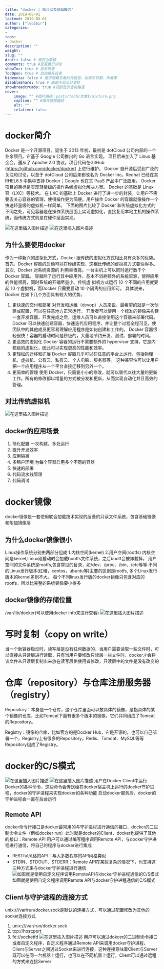 ```yaml
---
title: "docker | 简介以及基础概念" 
date: 2019-08-01
lastmod: 2019-08-01
author: ["lvbibir"] 
categories: 
- 
tags: 
- docker
description: "" 
weight: 
slug: ""
draft: false # 是否为草稿
comments: true #是否展示评论
showToc: true # 显示目录
TocOpen: true # 自动展开目录
hidemeta: false # 是否隐藏文章的元信息，如发布日期、作者等
disableShare: true # 底部不显示分享栏
showbreadcrumbs: true #顶部显示当前路径
cover:
    image: "" #图片路径：posts/tech/文章1/picture.png
    caption: "" #图片底部描述
    alt: ""
    relative: false
---
```


# docker简介

Docker 是一个开源项目，诞生于 2013 年初，最初是 dotCloud 公司内部的一个业余项目。它基于 Google 公司推出的 Go 语言实现。 项目后来加入了 Linux 基金会，遵从了 Apache 2.0 协议，项目代码在GitHub (https://github.com/docker/docker) 上进行维护。 
Docker 自开源后受到广泛的关注和讨论，以至于 dotCloud 公司后来都改名为 Docker Inc。Redhat 已经在其RHEL6.5 中集中支持 Docker；Google 也在其 PaaS 产品中广泛应用。 
Docker 项目的目标是实现轻量级的操作系统虚拟化解决方案。 Docker 的基础是 Linux 容（LXC）等技术。 
在 LXC 的基础上 Docker 进行了进一步的封装，让用户不需要去关心容器的管理，使得操作更为简便。用户操作 Docker 的容器就像操作一个快速轻量级的虚拟机一样简单。 
下面的图片比较了 Docker 和传统虚拟化方式的不同之处，可见容器是在操作系统层面上实现虚拟化，直接复用本地主机的操作系统，而传统方式则是在硬件层面实现。

![在这里插入图片描述](https://image.lvbibir.cn/blog/20190801171754742.png)
![在这里插入图片描述](https://image.lvbibir.cn/blog/20190801171806881.png)

## 为什么要使用docker
作为一种新兴的虚拟化方式，Docker 跟传统的虚拟化方式相比具有众多的优势。
首先，Docker 容器的启动可以在秒级实现，这相比传统的虚拟机方式要快得多。 其次，Docker 对系统资源的
利用率很高，一台主机上可以同时运行数千个 Docker 容器。
容器除了运行其中应用外，基本不消耗额外的系统资源，使得应用的性能很高，同时系统的开销尽量小。传统虚
拟机方式运行 10 个不同的应用就要起 10 个虚拟机，而Docker 只需要启动 10 个隔离的应用即可。
具体说来，Docker 在如下几个方面具有较大的优势。

 1. 更快速的交付和部署
 对开发和运维（devop）人员来说，最希望的就是一次创建或配置，可以在任意地方正常运行。
    开发者可以使用一个标准的镜像来构建一套开发容器，开发完成之后，运维人员可以直接使用这个容器来部署代码。 Docker 可以快速创建容器，快速迭代应用程序，并让整个过程全程可见，使团队中的其他成员更容易理解应用程序是如何创建和工作的。 Docker 容器很轻很快！容器的启动时间是秒级的，大量地节约开发、测试、部署的时间。
2. 更高效的虚拟化
Docker 容器的运行不需要额外的 hypervisor 支持，它是内核级的虚拟化，因此可以实现更高的性能和效率。
3. 更轻松的迁移和扩展
Docker 容器几乎可以在任意的平台上运行，包括物理机、虚拟机、公有云、私有云、个人电脑、服务器等。 这种兼容性可以让用户把一个应用程序从一个平台直接迁移到另外一个。
4. 更简单的管理
使用 Docker，只需要小小的修改，就可以替代以往大量的更新工作。所有的修改都以增量的方式被分发和更新，从而实现自动化并且高效的管理。
## 对比传统虚拟机
![在这里插入图片描述](https://image.lvbibir.cn/blog/20190801172821208.png)
## docker的应用场景
1. 简化配置
一次构建，多处运行
2. 提升开发效率
3. 应用隔离
4. 多租户环境
为每个容器启用多个不同的容器
5. 快速的部署
6. 代码流水线管理
7. 代码调试
# docker镜像

docker镜像是一套使用联合加载技术实现的层叠的只读文件系统，包含基础镜像和附加镜像层

## 为什么docker镜像很小

Linux操作系统分别由两部分组成
1.内核空间(kernel)
2.用户空间(rootfs)
内核空间是kernel,Linux刚启动时会加载bootfs文件系统，之后bootf会被卸载掉，
用户空间的文件系统是rootfs,包含常见的目录，如/dev、/proc、/bin、/etc等等
不同的Linux发行版本(红帽，centos，ubuntu等)主要的区别是rootfs, 多个Linux发行版本的kernel差别不大。
每个不同linux发行版的docker镜像只包含对应的rootfs，所以比完整的系统镜像要小得多
## docker镜像的存储位置
/var/lib/docker(可以使用docker info来进行查看)
![在这里插入图片描述](https://image.lvbibir.cn/blog/20190805132020599.png)

# 写时复制（copy on write）

当一个新容器启动时，读写层是没有任何数据的，当用户需要读取一些文件时，可以直接从只读层进行读取，只有当用户要修改只读层一些文件时，docker才会将该文件从只读层复制出来放在读写层供使用者修改，只读层中的文件是没有改变的

# 仓库（repository）与仓库注册服务器（registry）

Repository：本身是一个仓库，这个仓库里面可以放具体的镜像，是指具体的某个镜像的仓库，比如Tomcat下面有很多个版本的镜像，它们共同组成了Tomcat的Repository。

Registry：镜像的仓库，比如官方的是Docker Hub，它是开源的，也可以自己部署一个，Registry上有很多的Repository，Redis、Tomcat、MySQL等等Repository组成了Registry。

# docker的C/S模式
![在这里插入图片描述](https://image.lvbibir.cn/blog/20190807212649783.png)
![在这里插入图片描述](https://image.lvbibir.cn/blog/20190807212705313.png)
用户在Docker Client中运行Docker的各种命令，这些命令会传送给在docker宿主机上运行的docker守护进程，docker的守护进程来实现docker的各种功能
启动docker服务后，docker的守护进程会一直在后台运行

## Remote API
docker命令行接口是docker最常用的与守护进程进行通信的接口，docker的二进制命令文件（例如docker run）此时就是docker的Client，docker也提供了其他的接口：Remote API
用户可以通过编写程序调用Remote API，与docker守护进程进行通信，将自己的程序与docker进行集成

 - RESTful风格的API：与大多数程序的API风格类似
 - STDIN、STDOUT、STDERR：Remote API在某些复杂的情况下，也支持这三种方式来与docker守护进程进行通信
![如图就是使用自定义程序调用RemoteAPI与docker守护进程通信的C/S模式](https://image.lvbibir.cn/blog/20190807214053413.png)
如图就是使用自定义程序调用Remote API与docker守护进程通信的C/S模式


## Client与守护进程的连接方式
unix:///var/run/docker.sock是默认的连接方式，可以通过配置修改为其他的socket连接方式
 1. unix:///var/run/docker.sock
 2. tcp://host:port
 3. fd://socketfd
![在这里插入图片描述](https://image.lvbibir.cn/blog/20190807215138905.png)
用户可以通过dokcer的二进制命令接口或者自定义程序，自定义程序通过Remote API来调用docker守护进程，Client与Server之间通过Socket来进行连接，这种连接意味着Client与Server既可以在同一台机器上运行，也可以在不同机器上运行，Client可以通过远程的方式来连接Server